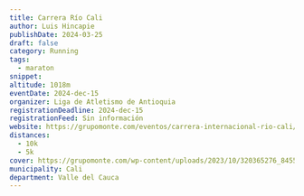 ```yaml
---
title: Carrera Río Cali
author: Luis Hincapie
publishDate: 2024-03-25
draft: false
category: Running
tags:
  - maraton
snippet:
altitude: 1018m
eventDate: 2024-dec-15
organizer: Liga de Atletismo de Antioquia
registrationDeadline: 2024-dec-15
registrationFeed: Sin información
website: https://grupomonte.com/eventos/carrera-internacional-rio-cali/
distances:
  - 10k
  - 5k
cover: https://grupomonte.com/wp-content/uploads/2023/10/320365276_845569803316834_1716622020249450377_n.jpg
municipality: Cali
department: Valle del Cauca
---
```

